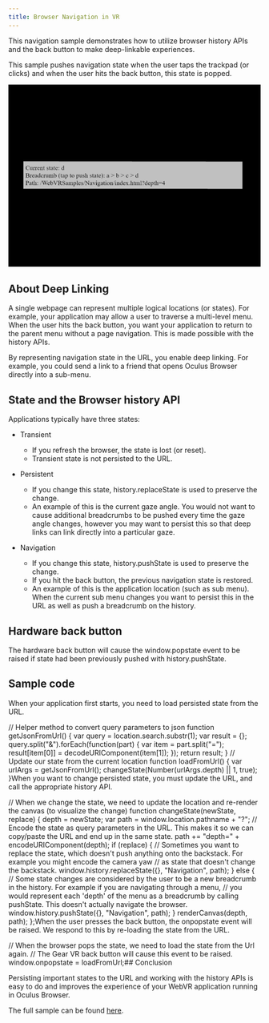 ```yaml
---
title: Browser Navigation in VR
---
```

This navigation sample demonstrates how to utilize browser history APIs and the back button to make deep-linkable experiences.

This sample pushes navigation state when the user taps the trackpad (or clicks) and when the user hits the back button, this state is popped.

![](/images/documentation-vrweb-latest-concepts-carmel-navigation-0.png)  
## About Deep Linking

A single webpage can represent multiple logical locations (or states). For example, your application may allow a user to traverse a multi-level menu. When the user hits the back button, you want your application to return to the parent menu without a page navigation. This is made possible with the history APIs.

By representing navigation state in the URL, you enable deep linking. For example, you could send a link to a friend that opens Oculus Browser directly into a sub-menu. 

## State and the Browser history API

Applications typically have three states:

* Transient 
	+ If you refresh the browser, the state is lost (or reset).
	+ Transient state is not persisted to the URL.
	
* Persistent 
	+ If you change this state, history.replaceState is used to preserve the change. 
	+ An example of this is the current gaze angle. You would not want to cause additional breadcrumbs to be pushed every time the gaze angle changes, however you may want to persist this so that deep links can link directly into a particular gaze. 
	
* Navigation 
	+ If you change this state, history.pushState is used to preserve the change. 
	+ If you hit the back button, the previous navigation state is restored. 
	+ An example of this is the application location (such as sub menu). When the current sub menu changes you want to persist this in the URL as well as push a breadcrumb on the history. 
	
## Hardware back button

The hardware back button will cause the window.popstate event to be raised if state had been previously pushed with history.pushState.

## Sample code

When your application first starts, you need to load persisted state from the URL. 

// Helper method to convert query parameters to json function getJsonFromUrl() { var query = location.search.substr(1); var result = {}; query.split("&").forEach(function(part) { var item = part.split("="); result[item[0]] = decodeURIComponent(item[1]); }); return result; } // Update our state from the current location function loadFromUrl() { var urlArgs = getJsonFromUrl(); changeState(Number(urlArgs.depth) || 1, true); }When you want to change persisted state, you must update the URL, and call the appropriate history API.

// When we change the state, we need to update the location and re-render the canvas (to visualize the change) function changeState(newState, replace) { depth = newState; var path = window.location.pathname + "?"; // Encode the state as query parameters in the URL. This makes it so we can copy/paste the URL and end up in the same state. path += "depth=" + encodeURIComponent(depth); if (replace) { // Sometimes you want to replace the state, which doesn't push anything onto the backstack. For example you might encode the camera yaw // as state that doesn't change the backstack. window.history.replaceState({}, "Navigation", path); } else { // Some state changes are considered by the user to be a new breadcrumb in the history. For example if you are navigating through a menu, // you would represent each 'depth' of the menu as a breadcrumb by calling pushState. This doesn't actually navigate the browser. window.history.pushState({}, "Navigation", path); } renderCanvas(depth, path); };When the user presses the back button, the onpopstate event will be raised. We respond to this by re-loading the state from the URL.

// When the browser pops the state, we need to load the state from the Url again. // The Gear VR back button will cause this event to be raised. window.onpopstate = loadFromUrl;## Conclusion

Persisting important states to the URL and working with the history APIs is easy to do and improves the experience of your WebVR application running in Oculus Browser. 

The full sample can be found [here](https://s3.amazonaws.com/static.oculus.com/carmel/WebVRSamples/Navigation/index.html).

